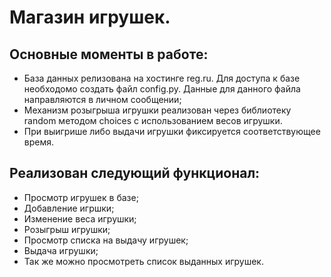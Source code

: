 # Магазин игрушек. 
## Основные моменты в работе:
- База данных релизована на хостинге reg.ru. Для доступа к базе
необходомо создать файл config.py. Данные для данного файла направляются
в личном сообщении;
- Механизм розыгрыша игрушки реализован через библиотеку random
методом choices с использованием весов игрушки. 
- При выигрише либо выдачи игрушки фиксируется соответствующее время. 

## Реализован следующий функционал:

- Просмотр игрушек в базе;
- Добавление игршки;
- Изменение веса игрушки;
- Розыгрыш игрушки;
- Просмотр списка на выдачу игрушек;
- Выдача игрушки;
- Так же можно просмотреть список выданных игрушек.